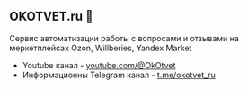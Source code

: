 ## OKOTVET.ru 👋

Сервис автоматизации работы с вопросами и отзывами на меркетплейсах Ozon, Willberies, Yandex Market


* Youtube канал - [youtube.com/@OkOtvet](https://www.youtube.com/@OkOtvet)
* Информационны Telegram канал - [t.me/okotvet_ru](t.me/okotvet_ru)

